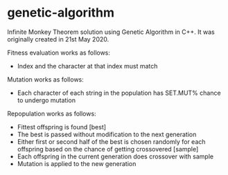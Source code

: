 # genetic-algorithm
Infinite Monkey Theorem solution using Genetic Algorithm in C++. It was originally created in 21st May 2020.

Fitness evaluation works as follows:
- Index and the character at that index must match
    
Mutation works as follows:
- Each character of each string in the population has SET.MUT% chance to undergo mutation
    
Repopulation works as follows:
- Fittest offspring is found [best]
- The best is passed without modification to the next generation
- Either first or second half of the best is chosen randomly for each offspring based on the chance of getting crossovered [sample]
- Each offspring in the current generation does crossover with sample
- Mutation is applied to the new generation

